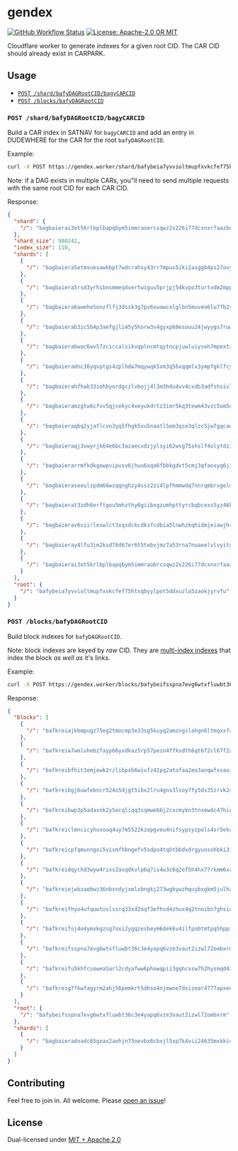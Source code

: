 # gendex

<p>
  <a href="https://github.com/web3-storage/gendex/actions/workflows/release.yml"><img alt="GitHub Workflow Status" src="https://img.shields.io/github/actions/workflow/status/web3-storage/gendex/test.yml?branch=main&style=for-the-badge" /></a>
  <a href="https://github.com/web3-storage/gendex/blob/main/LICENSE.md"><img alt="License: Apache-2.0 OR MIT" src="https://img.shields.io/badge/LICENSE-Apache--2.0%20OR%20MIT-yellow?style=for-the-badge" /></a>
</p>

Cloudflare worker to generate indexes for a given root CID. The CAR CID should already exist in CARPARK.

## Usage

* [`POST /shard/bafyDAGRootCID/bagyCARCID`](#post-shardbafydagrootcidbagycarcid)
* [`POST /blocks/bafyDAGRootCID`](#post-blocksbafydagrootcid)

### `POST /shard/bafyDAGRootCID/bagyCARCID`

Build a CAR index in SATNAV for `bagyCARCID` and add an entry in DUDEWHERE for the CAR for the root `bafyDAGRootCID`.

Example:

```sh
curl -X POST https://gendex.worker/shard/bafybeia7yvvioltmupfxvkcfef75htxqbyylpot5ddxuzla5zaokjyrvfu/bagbaierai3ot5krlbplbapqbym5immraoercsqwz2v226i77dcxnxrfaazbq
```

Note: if a DAG exists in multiple CARs, you"ll need to send multiple requests with the same root CID for each CAR CID.

Response:

```json
{
  "shard": {
    "/": "bagbaierai3ot5krlbplbapqbym5immraoercsqwz2v226i77dcxnxrfaazbq"
  },
  "shard_size": 980242,
  "index_size": 110,
  "shards": [
    {
      "/": "bagbaiera5etmvuesawkbpt7wdcrahsy43rr7mpux5iki2asggb4ps27ovyta"
    },
    {
      "/": "bagbaiera5rsd3yrhibnsmmeq4vertwiguu5prjpj54kvpo3turtxdm2mpp3q"
    },
    {
      "/": "bagbaiera6awehe5enzflfj3dssk3g7pv6xwawcxlglbn5muveo6lu7fb2yrq"
    },
    {
      "/": "bagbaierab3ic5b4p3aefgjli45y5horw3v4gyxp68esouu24jwyygs7ruwwa"
    },
    {
      "/": "bagbaierabwac6wv57zciccalsikvqplncmtqytncpjuwluiyseh7mpextzta"
    },
    {
      "/": "bagbaieradnc36yqvptgs4zplhdw7mqywqk5xm3q56xqqmlx3ympfgklfcy5a"
    },
    {
      "/": "bagbaierahfhak33iohbyordgczlvbojj4l3m3hdu4vv4cxdb3adfshsivl7a"
    },
    {
      "/": "bagbaieramzgtw6cfvv5qjcekyc4xeyukdrtz3imr5kq3tewm43vzc5om5u3q"
    },
    {
      "/": "bagbaieraqbq2yjaflcvo3yq5fhgk5xu5naatl5em3qse3qlzc5jw7gqcadcq"
    },
    {
      "/": "bagbaieraqj3vwyrjk64e6bc3azaecxdzjylsyi62wsg75shslf4olytdz3ca"
    },
    {
      "/": "bagbaierarrmfkdkgowpvipusv6jhuu6xqa6fbbkgdvt5cmj3qfaoxyq6jiaq"
    },
    {
      "/": "bagbaieraseeulzpdm66wzqqnghzy4ssz2zi4lpfhmmwdq7nnrqmbrxgelmrq"
    },
    {
      "/": "bagbaierat3zdh6erftgou5mhzthy6giibxgzumhpttyrcbqbcexs5yz46kya"
    },
    {
      "/": "bagbaierav6viirlexwlct3xqsdckcdksfcdbia5lnwhzkqhidmjeiawjhrra"
    },
    {
      "/": "bagbaieray4lfu3jm2ksd76d67er6t5tebvjmz7a53rna7noaeelvlvyitgga"
    },
    {
      "/": "bagbaierai3ot5krlbplbapqbym5immraobrcsqwz2v226i77dcxnxrfaazbq"
    }
  ],
  "root": {
    "/": "bafybeia7yvvioltmupfxvkcfef75htxqbyylpot5ddxuzla5zaokjyrvfu"
  }
}
```

### `POST /blocks/bafyDAGRootCID`

Build block indexes for `bafyDAGRootCID`.

Note: block indexes are keyed by _raw_ CID. They are [multi-index indexes](https://github.com/alanshaw/cardex#multi-index-index) that index the block _as well as_ it's links.

Example:

```sh
curl -X POST https://gendex.worker/blocks/bafybeifsspna7evg6wtxfluwbt36c3e4yapq6vze3vaut2izwl72ombxrm
```

Response:

```json
{
  "blocks": [
    {
      "/": "bafkreiajkbmpugz75eg2tmocmp3e33sg5kuyq2amzngslahgn6ltmqxxfa"
    },
    {
      "/": "bafkreia7wmluhebzfayp66yxdkaz5rp57pezn4ffksdth6qt6f2cl67f2a"
    },
    {
      "/": "bafkreibfhit3emjewk2rzlibpxb6wiufz42pq2atofaa2eo3anqwfxvaui"
    },
    {
      "/": "bafkreibgj6uwfebncr524o5djgt5ibx2lru4gns3lsoy7fy5ds35zrvk24"
    },
    {
      "/": "bafkreibwp3p5adaxnk2y5ecqliqq3sqmwe66j2cxcmykn3tnxewdc47hie"
    },
    {
      "/": "bafkreiclmncicyhuvouq4uy7m5522kzopgveu4nifsypsyzpols4sr5eka"
    },
    {
      "/": "bafkreicpfqmunngoi5vixmfhbngefx5sdpo4tqbtbbdxdrgyuosohbki3i"
    },
    {
      "/": "bafkreidqychd3wyw4rixs2avqdkvlp6q7is4w3c6q2ef5h4hx77rkmm6xa"
    },
    {
      "/": "bafkreiejwbzaebwz36nbxndyjxmlxbngkj273wgbywzhquybxgkm5julha"
    },
    {
      "/": "bafkreifhyo4ufquwtoslssrq33xd2oqf3efhsd4zhux4q2tnoibn7ghsiq"
    },
    {
      "/": "bafkreifoj4o4ymxkgzsg7oxi2ygqzesbeym6dek6v4ilfpobtmtpq5hppi"
    },
    {
      "/": "bafkreifsspna7evg6wtxfluwbt36c3e4yapq6vze3vaut2izwl72ombxrm"
    },
    {
      "/": "bafkreifu5khfcsowea5arl2cdyafww6phowqpii3gqhcxsw7h2hysmqd4i"
    },
    {
      "/": "bafkreig7fkwfagyrm2ahj56pemkrt5dhso4njmwne7dxizear4777apxee"
    }
  ],
  "root": {
    "/": "bafybeifsspna7evg6wtxfluwbt36c3e4yapq6vze3vaut2izwl72ombxrm"
  },
  "shards": [
    {
      "/": "bagbaieradoadc65goax2aehjn73oevbx6cbxjl5xp7k4vii24635mxkki42q"
    }
  ]
}
```
## Contributing

Feel free to join in. All welcome. Please [open an issue](https://github.com/web3-storage/gendex/issues)!

## License

Dual-licensed under [MIT + Apache 2.0](https://github.com/web3-storage/gendex/blob/main/LICENSE.md)

